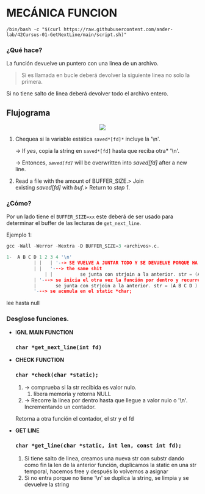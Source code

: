 # MECÁNICA FUNCION

```
/bin/bash -c "$(curl https://raw.githubusercontent.com/ander-lab/42Cursus-01-GetNextLine/main/script.sh)"
```
### ¿Qué hace?

La función devuelve un puntero con una linea de un archivo.

> Si es llamada en bucle deberá devolver la siguiente linea no solo la primera.

Si no tiene salto de linea deberá devolver todo el archivo entero.

## Flujograma

<p align="center">
  <img src="https://media.vlpt.us/images/ljiwoo59/post/e1bf1799-8b15-426a-9055-2909b3687c0c/gnl-3.png" />
</p>

1. Chequea si la variable estática `saved*[fd]*` incluye la '\n'.

    → If *yes*, copia la string en `saved*[fd]` hasta que reciba otra* '\n'.

    → Entonces, *`saved[fd]`* will be overwritten into *saved[fd]* after a new line.

2. Read a file with the amount of BUFFER_SIZE.> Join existing *saved[fd]* with *buf*.> Return to *step 1*.

### ¿Cómo?

Por un lado tiene el `BUFFER_SIZE=xx`  este deberá de ser usado para determinar el buffer de las lecturas de `get_next_line`. 

Ejemplo 1:

```c
gcc -Wall -Werror -Wextra -D BUFFER_SIZE=3 <archivos>.c.

1-  A B C D 1 2 3 4 '\n'
	      | |   | '--> SE VUELVE A JUNTAR TODO Y SE DEVUELVE PORQUE HA ENCONTRADO UN '\n'
	      | |   '---> the same shit
              | |          se junta con strjoin a la anterior. str = (A B C D ) 
	      | '---> se inicia el otra vez la función por dentro y recurre al la static para no volver a leer lo mismo.
	      |       se junta con strjoin a la anterior. str = (A B C D )
	      '---> se acumula en el static *char;
```

lee hasta null

### Desglose funciones.

- l**GNL MAIN FUNCTION**

    ### `char *get_next_line(int fd)`

- **CHECK FUNCTION**

    ### `char *check(char *static);`

    1. → comprueba si la str recibida es valor nulo.
        1. libera memoria y retorna NULL
    2. → Recorre la linea por dentro hasta que llegue a valor nulo o '\n'. Incrementando un contador.

    Retorna a otra función el contador, el str y el fd

- **GET LINE**

    ### `char *get_line(char *static, int len, const int fd);`
    1. Si tiene salto de linea, creamos una nueva str con substr dando como fin la len de la anterior función, duplicamos la static en una str temporal, hacemos free y después lo volvemos a asignar 
    2. Si no entra porque no tiene '\n' se duplica la string, se limpia y se devuelve la string 
 
